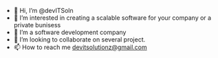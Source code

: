 - 👋 Hi, I’m @devITSoln
- 👀 I’m interested in creating a scalable software for your company or a private bunisess
- 🌱 I’m a software development company
- 💞️ I’m looking to collaborate on several project. 
- 📫 How to reach me devitsolutionz@gmail.com

<!---
devITSoln/devITSoln is a ✨ special ✨ repository because its `README.md` (this file) appears on your GitHub profile.
You can click the Preview link to take a look at your changes.
--->
